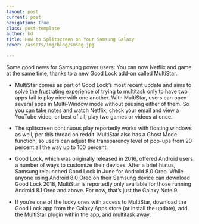```yaml
---
layout: post
current: post
navigation: True
class: post-template
author: kd
title: How to Splitscreen on Your Samsung Galaxy
cover: /assets/img/blog/smsng.jpg

---
```


Some good news for Samsung power users: You can now Netflix and game at the same time, thanks to a new Good Lock add-on called MultiStar.

* MultiStar comes as part of Good Lock’s most recent update and aims to solve the frustrating experience of trying to multitask only to have two apps fail to play nice with one another. With MultiStar, users can open several apps in Multi-Window mode without pausing either of them. So you can take notes and watch Netflix, check your email and view a YouTube video, or best of all, play two games or videos at once.

* The splitscreen continuous play reportedly works with floating windows as well, per this thread on reddit. MultiStar also has a Ghost Mode function, so users can adjust the transparency level of pop-ups from 20 percent all the way up to 100 percent.

* Good Lock, which was originally released in 2016, offered Android users a number of ways to customize their devices. After a brief hiatus, Samsung relaunched Good Lock in June for Android 8.0 Oreo. While anyone using Android 8.0 Oreo on their Samsung device can download Good Lock 2018, MultiStar is reportedly only available for those running Android 8.1 Oreo and above. For now, that’s just the Galaxy Note 9.

* If you’re one of the lucky ones with access to MultiStar, download the Good Lock app from the Galaxy Apps store (or install the update), add the MultiStar plugin within the app, and multitask away.
